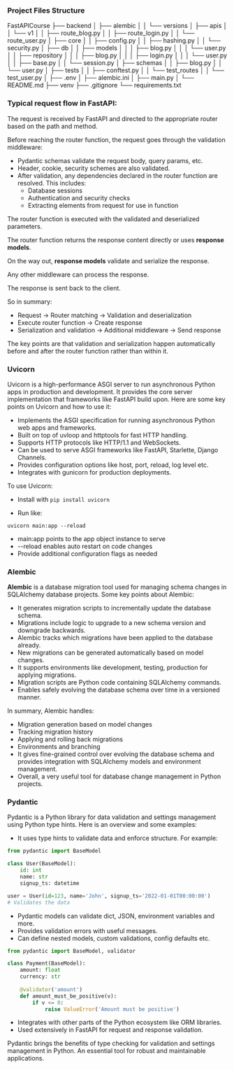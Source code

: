 ### Project Files Structure

FastAPICourse
├── backend
│   ├── alembic
│   │   └── versions
│   ├── apis
│   │   └── v1
│   │       ├── route_blog.py
│   │       ├── route_login.py
│   │       └── route_user.py
│   ├── core
│   │   ├── config.py
│   │   ├── hashing.py
│   │   └── security.py
│   ├── db
│   │   ├── models
│   │   │   ├── blog.py
│   │   │   └── user.py
│   │   ├── repository
│   │   │   ├── blog.py
│   │   │   ├── login.py
│   │   │   └── user.py
│   │   ├── base.py
│   │   └── session.py
│   ├── schemas
│   │   ├── blog.py
│   │   └── user.py
│   ├── tests
│   │   ├── conftest.py
│   │   └── test_routes
│   │       └── test_user.py
│   ├── .env
│   ├── alembic.ini
│   ├── main.py 
│   └── README.md
├── venv
├── .gitignore
└── requirements.txt


### Typical request flow in FastAPI:

The request is received by FastAPI and directed to the appropriate router based on the path and method.

Before reaching the router function, the request goes through the validation middleware:

 - Pydantic schemas validate the request body, query params, etc.
 - Header, cookie, security schemes are also validated.
 - After validation, any dependencies declared in the router function are resolved. This includes:
    * Database sessions
    * Authentication and security checks
    * Extracting elements from request for use in function

The router function is executed with the validated and deserialized parameters.

The router function returns the response content directly or uses **response models**.

On the way out, **response models** validate and serialize the response.

Any other middleware can process the response.

The response is sent back to the client.

So in summary:

- Request -> Router matching -> Validation and deserialization
- Execute router function -> Create response
- Serialization and validation -> Additional middleware -> Send response

The key points are that validation and serialization happen automatically before and after the router function rather than within it.

### Uvicorn

Uvicorn is a high-performance ASGI server to run asynchronous Python apps in production and development. 
It provides the core server implementation that frameworks like FastAPI build upon.
Here are some key points on Uvicorn and how to use it:

- Implements the ASGI specification for running asynchronous Python web apps and frameworks.
- Built on top of uvloop and httptools for fast HTTP handling.
- Supports HTTP protocols like HTTP/1.1 and WebSockets.
- Can be used to serve ASGI frameworks like FastAPI, Starlette, Django Channels. 
- Provides configuration options like host, port, reload, log level etc.
- Integrates with gunicorn for production deployments.

To use Uvicorn:

- Install with `pip install uvicorn`

- Run like: 

```
uvicorn main:app --reload
```

- main:app points to the app object instance to serve
- --reload enables auto restart on code changes
- Provide additional configuration flags as needed


### Alembic

**Alembic** is a database migration tool used for managing schema changes in SQLAlchemy database projects. Some key points about Alembic:

  * It generates migration scripts to incrementally update the database schema.
  * Migrations include logic to upgrade to a new schema version and downgrade backwards.
  * Alembic tracks which migrations have been applied to the database already.
  * New migrations can be generated automatically based on model changes.
  * It supports environments like development, testing, production for applying migrations.
  * Migration scripts are Python code containing SQLAlchemy commands.
  * Enables safely evolving the database schema over time in a versioned manner.

In summary, Alembic handles:

  * Migration generation based on model changes
  * Tracking migration history
  * Applying and rolling back migrations
  * Environments and branching
  * It gives fine-grained control over evolving the database schema and provides integration with SQLAlchemy models and environment management. 
  * Overall, a very useful tool for database change management in Python projects.


### Pydantic

Pydantic is a Python library for data validation and settings management using Python type hints. 
Here is an overview and some examples:

- It uses type hints to validate data and enforce structure. For example:

```python
from pydantic import BaseModel

class User(BaseModel):
    id: int
    name: str
    signup_ts: datetime

user = User(id=123, name='John', signup_ts='2022-01-01T00:00:00') 
# Validates the data
```

- Pydantic models can validate dict, JSON, environment variables and more.
- Provides validation errors with useful messages.
- Can define nested models, custom validations, config defaults etc.

```python
from pydantic import BaseModel, validator

class Payment(BaseModel):
    amount: float
    currency: str
    
    @validator('amount')
    def amount_must_be_positive(v):
        if v <= 0:
            raise ValueError('Amount must be positive')
```

- Integrates with other parts of the Python ecosystem like ORM libraries.
- Used extensively in FastAPI for request and response validation.

Pydantic brings the benefits of type checking for validation and settings management in Python. 
An essential tool for robust and maintainable applications.




